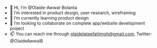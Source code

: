- 👋 Hi, I’m @Olaide-Awwal-Bolanta
- 👀 I’m interested in product design, user-research, wireframing
- 🌱 I’m currently learning product design
- 💞️ I’m looking to collaborate on complete app/website development project 
- 📫 You can reach me through olaidelateefatjimoh@gmail.com, Twitter- @OlaideAwwalB

<!---
Olaide-Awwal-Bolanta/Olaide-Awwal-Bolanta is a ✨ special ✨ repository because its `README.md` (this file) appears on your GitHub profile.
You can click the Preview link to take a look at your changes.
--->
